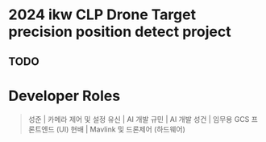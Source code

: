 # 2024 ikw CLP Drone Target precision position detect project


## TODO

# Developer Roles
> 성준 | 카메라 제어 및 설정
> 유신 | AI 개발
> 규민 | AI 개발
> 성건 | 임무용 GCS 프론트엔드 (UI)
> 현배 | Mavlink 및 드론제어 (하드웨어)
